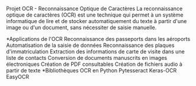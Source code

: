 Projet OCR - Reconnaissance Optique de Caractères
La reconnaissance optique de caractères (OCR) est une technique qui permet à un système informatique de lire et de stocker automatiquement du texte à partir d'une image ou d'un document, sans nécessiter de saisie manuelle.

*Applications de l'OCR
Reconnaissance des passeports dans les aéroports
Automatisation de la saisie de données
Reconnaissance des plaques d'immatriculation
Extraction des informations de carte de visite dans une liste de contacts
Conversion de documents manuscrits en images électroniques
Création de PDF consultables
Création de fichiers audio à partir de texte
*Bibliothèques OCR en Python
Pytesseract
Keras-OCR
EasyOCR
